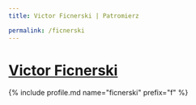```yaml
---
title: Victor Ficnerski | Patromierz

permalink: /ficnerski
---
```


# [Victor Ficnerski](https://patronite.pl/ficnerski)

{% include profile.md name="ficnerski" prefix="f" %}
